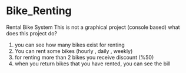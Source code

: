 # Bike_Renting
Rental Bike System
This is not a graphical project (console based)
what does this project do?
1. you can see how many bikes exist for renting
2. You can rent some bikes (hourly , daily , weekly)
4. for renting more than 2 bikes you receive discount (%50)
5. when you return bikes that you have rented, you can see the bill
